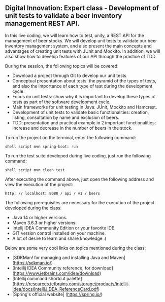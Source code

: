 <h2> Digital Innovation: Expert class - Development of unit tests to validate a beer inventory management REST API. </h2>

In this live coding, we will learn how to test, unity, a REST API for the management of beer stocks. We will develop unit tests to validate our beer inventory management system, and also present the main concepts and advantages of creating unit tests with JUnit and Mockito. In addition, we will also show how to develop features of our API through the practice of TDD.

During the session, the following topics will be covered:

* Download a project through Git to develop our unit tests.
* Conceptual presentation about tests: the pyramid of the types of tests, and also the importance of each type of test during the development cycle.
* Focus on unit tests: show why it is important to develop these types of tests as part of the software development cycle.
* Main frameworks for unit testing in Java: JUnit, Mockito and Hamcrest.
* Development of unit tests to validate basic functionalities: creation, listing, consultation by name and exclusion of beers.
* TDD: presentation and practical example in 2 important functionalities: increase and decrease in the number of beers in the stock.

To run the project on the terminal, enter the following command:

`` shell script
mvn spring-boot: run
``

To run the test suite developed during live coding, just run the following command:

`` shell script
mvn clean test
``

After executing the command above, just open the following address and view the execution of the project:

``
http: // localhost: 8080 / api / v1 / beers
``

The following prerequisites are necessary for the execution of the project developed during the class:

* Java 14 or higher versions.
* Maven 3.6.3 or higher versions.
* Intellj IDEA Community Edition or your favorite IDE.
* GIT version control installed on your machine.
* A lot of desire to learn and share knowledge :)

Below are some very cool links on topics mentioned during the class:

* [SDKMan! for managing and installing Java and Maven] (https://sdkman.io/)
* [Intellij IDEA Community reference, for download] (https://www.jetbrains.com/idea/download)
* [Intellij command shortcut palette] (https://resources.jetbrains.com/storage/products/intellij-idea/docs/IntelliJIDEA_ReferenceCard.pdf)
* [Spring's official website] (https://spring.io/)
